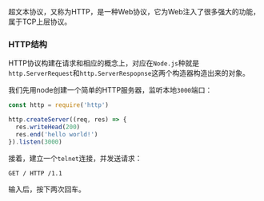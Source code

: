 超文本协议，又称为HTTP，是一种Web协议，它为Web注入了很多强大的功能，属于TCP上层协议。

### HTTP结构

HTTP协议构建在请求和相应的概念上，对应在``Node.js``种就是``http.ServerRequest``和``http.ServerRespopnse``这两个构造器构造出来的对象。

我们先用node创建一个简单的HTTP服务器，监听本地``3000``端口：

```js
const http = require('http')

http.createServer((req, res) => {
  res.writeHead(200)
  res.end('hello world!')
}).listen(3000)
```

接着，建立一个``telnet``连接，并发送请求：

``GET / HTTP /1.1``

输入后，按下两次回车。